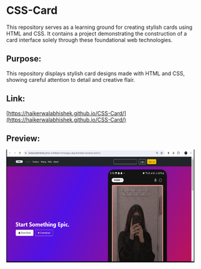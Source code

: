 # CSS-Card
This repository serves as a learning ground for creating stylish cards using HTML and CSS. It contains a project demonstrating the construction of a card interface solely through these foundational web technologies.


## Purpose:


This repository displays stylish card designs made with HTML and CSS, showing careful attention to detail and creative flair.

## Link:


[https://haikerwalabhishek.github.io/CSS-Card/](https://haikerwalabhishek.github.io/CSS-Card/)

## Preview:


<img src="https://github.com/haikerwalabhishek/Website-Homepage-using-Bootstrap-Examples-section/blob/main/bootstrap.png" height=300px width=500px>

